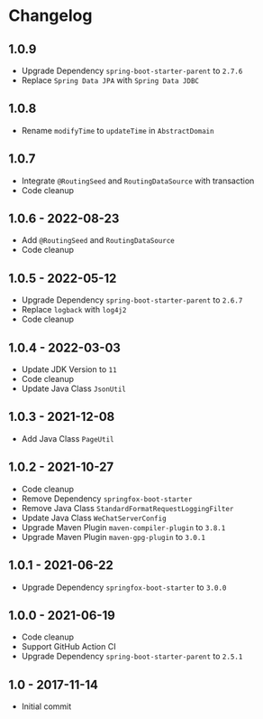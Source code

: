 # Changelog

## 1.0.9

- Upgrade Dependency `spring-boot-starter-parent` to `2.7.6`
- Replace `Spring Data JPA` with `Spring Data JDBC`

## 1.0.8

- Rename `modifyTime` to `updateTime` in `AbstractDomain`

## 1.0.7

- Integrate `@RoutingSeed` and `RoutingDataSource` with transaction
- Code cleanup

## 1.0.6 - 2022-08-23

- Add `@RoutingSeed` and `RoutingDataSource`
- Code cleanup

## 1.0.5 - 2022-05-12

- Upgrade Dependency `spring-boot-starter-parent` to `2.6.7`
- Replace `logback` with `log4j2`
- Code cleanup

## 1.0.4 - 2022-03-03

- Update JDK Version to `11`
- Code cleanup
- Update Java Class `JsonUtil`

## 1.0.3 - 2021-12-08

- Add Java Class `PageUtil`

## 1.0.2 - 2021-10-27

- Code cleanup
- Remove Dependency `springfox-boot-starter`
- Remove Java Class `StandardFormatRequestLoggingFilter`
- Update Java Class `WeChatServerConfig`
- Upgrade Maven Plugin `maven-compiler-plugin` to `3.8.1`
- Upgrade Maven Plugin `maven-gpg-plugin` to `3.0.1`

## 1.0.1 - 2021-06-22

- Upgrade Dependency `springfox-boot-starter` to `3.0.0`

## 1.0.0 - 2021-06-19

- Code cleanup
- Support GitHub Action CI
- Upgrade Dependency `spring-boot-starter-parent` to `2.5.1`

## 1.0 - 2017-11-14

- Initial commit
